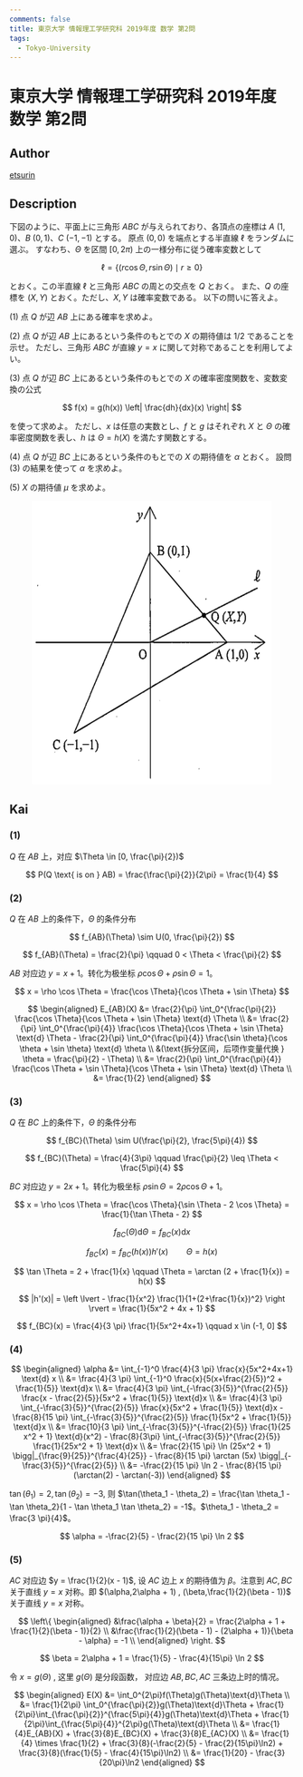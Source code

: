 ```yaml
---
comments: false
title: 東京大学 情報理工学研究科 2019年度 数学 第2問
tags:
  - Tokyo-University
---
```

# 東京大学 情報理工学研究科 2019年度 数学 第2問

## **Author**
[etsurin](https://zhuanlan.zhihu.com/p/561992447)

## **Description**
下図のように、平面上に三角形 $ABC$ が与えられており、各頂点の座標は $A\ (1,0)$、$B\ (0,1)$、$C\ (-1,-1)$ とする。
原点 $(0,0)$ を端点とする半直線 $\ell$ をランダムに選ぶ。
すなわち、$\Theta$ を区間 $[0, 2\pi)$ 上の一様分布に従う確率変数として

$$
\ell = \{ (r \cos \Theta, r \sin \Theta) \mid r \geq 0 \}
$$

とおく。この半直線 $\ell$ と三角形 $ABC$ の周との交点を $Q$ とおく。
また、$Q$ の座標を $(X, Y)$ とおく。ただし、$X, Y$ は確率変数である。
以下の問いに答えよ。

(1) 点 $Q$ が辺 $AB$ 上にある確率を求めよ。

(2) 点 $Q$ が辺 $AB$ 上にあるという条件のもとでの $X$ の期待値は $1/2$ であることを示せ。
ただし、三角形 $ABC$ が直線 $y = x$ に関して対称であることを利用してよい。

(3) 点 $Q$ が辺 $BC$ 上にあるという条件のもとでの $X$ の確率密度関数を、変数変換の公式

$$
f(x) = g(h(x)) \left| \frac{dh}{dx}(x) \right|
$$

を使って求めよ。
ただし、$x$ は任意の実数とし、$f$ と $g$ はそれぞれ $X$ と $\Theta$ の確率密度関数を表し、$h$ は $\Theta = h(X)$ を満たす関数とする。

(4) 点 $Q$ が辺 $BC$ 上にあるという条件のもとでの $X$ の期待値を $\alpha$ とおく。
設問 (3) の結果を使って $\alpha$ を求めよ。

(5) $X$ の期待値 $\mu$ を求めよ。


<figure style="text-align:center;">
  <img src="https://raw.githubusercontent.com/Myyura/the_kai_project_assets/main/kakomonn/tokyo_university/IST/kyotsu_2019_math_3_p1.png" width="500" height="500" alt=""/>
</figure>


## **Kai**
### (1)
$Q$ 在 $AB$ 上，对应 $\Theta \in [0, \frac{\pi}{2})$

$$
P(Q \text{ is on } AB) = \frac{\frac{\pi}{2}}{2\pi} = \frac{1}{4}
$$

### (2)
$Q$ 在 $AB$ 上的条件下，$\Theta$ 的条件分布

$$
f_{AB}(\Theta) \sim U(0, \frac{\pi}{2})
$$

$$
f_{AB}(\Theta) = \frac{2}{\pi} \qquad 0 < \Theta < \frac{\pi}{2}
$$

$AB$ 对应边 $y = x+1$。转化为极坐标 $\rho \cos \Theta + \rho \sin \Theta = 1$。

$$
x = \rho \cos \Theta = \frac{\cos \Theta}{\cos \Theta + \sin \Theta}
$$

$$
\begin{aligned}
E_{AB}(X) &= \frac{2}{\pi} \int_0^{\frac{\pi}{2}} \frac{\cos \Theta}{\cos \Theta + \sin \Theta} \text{d} \Theta \\
&= \frac{2}{\pi} \int_0^{\frac{\pi}{4}} \frac{\cos \Theta}{\cos \Theta + \sin \Theta} \text{d} \Theta - \frac{2}{\pi} \int_0^{\frac{\pi}{4}} \frac{\sin \theta}{\cos \theta + \sin \theta} \text{d} \theta \\
&(\text{拆分区间，后项作变量代换 } \theta = \frac{\pi}{2} - \Theta) \\
&= \frac{2}{\pi} \int_0^{\frac{\pi}{4}} \frac{\cos \Theta + \sin \Theta}{\cos \Theta + \sin \Theta} \text{d} \Theta \\
&= \frac{1}{2}
\end{aligned}
$$

### (3)
$Q$ 在 $BC$ 上的条件下，$\Theta$ 的条件分布

$$
f_{BC}(\Theta) \sim U(\frac{\pi}{2}, \frac{5\pi}{4})
$$

$$
f_{BC}(\Theta) = \frac{4}{3\pi} \qquad \frac{\pi}{2} \leq \Theta < \frac{5\pi}{4}
$$

$BC$ 对应边 $y=2x+1$。转化为极坐标 $\rho \sin \Theta = 2 \rho \cos \Theta + 1$。

$$
x = \rho \cos \Theta = \frac{\cos \Theta}{\sin \Theta - 2 \cos \Theta} = \frac{1}{\tan \Theta - 2}
$$

$$
f_{BC}(\Theta) \text{d}\Theta = f_{BC}(x) \text{d}x
$$

$$
f_{BC}(x) = f_{BC}(h(x))h'(x) \qquad \Theta = h(x)
$$

$$
\tan \Theta = 2 + \frac{1}{x} \qquad \Theta = \arctan (2 + \frac{1}{x}) = h(x)
$$

$$
|h'(x)| = \left \lvert - \frac{1}{x^2} \frac{1}{1+(2+\frac{1}{x})^2} \right \rvert = \frac{1}{5x^2 + 4x + 1}
$$

$$
f_{BC}(x) = \frac{4}{3 \pi} \frac{1}{5x^2+4x+1} \qquad x \in (-1, 0]
$$

### (4)

$$
\begin{aligned}
\alpha &= \int_{-1}^0 \frac{4}{3 \pi} \frac{x}{5x^2+4x+1} \text{d} x \\
&= \frac{4}{3 \pi} \int_{-1}^0 \frac{x}{5(x+\frac{2}{5})^2 + \frac{1}{5}} \text{d}x \\
&= \frac{4}{3 \pi} \int_{-\frac{3}{5}}^{\frac{2}{5}} \frac{x - \frac{2}{5}}{5x^2 + \frac{1}{5}} \text{d}x \\
&= \frac{4}{3 \pi} \int_{-\frac{3}{5}}^{\frac{2}{5}} \frac{x}{5x^2 + \frac{1}{5}} \text{d}x - \frac{8}{15 \pi} \int_{-\frac{3}{5}}^{\frac{2}{5}} \frac{1}{5x^2 + \frac{1}{5}} \text{d}x \\
&= \frac{10}{3 \pi} \int_{-\frac{3}{5}}^{-\frac{2}{5}} \frac{1}{25 x^2 + 1} \text{d}(x^2) - \frac{8}{3\pi} \int_{-\frac{3}{5}}^{\frac{2}{5}} \frac{1}{25x^2 + 1} \text{d}x \\
&= \frac{2}{15 \pi} \ln (25x^2 + 1) \bigg|_{\frac{9}{25}}^{\frac{4}{25}} - \frac{8}{15 \pi} \arctan (5x) \bigg|_{-\frac{3}{5}}^{\frac{2}{5}} \\
&= -\frac{2}{15 \pi} \ln 2 - \frac{8}{15 \pi} (\arctan(2) - \arctan(-3))
\end{aligned}
$$

$\tan (\theta_1) = 2, \tan (\theta_2) = -3$, 则 $\tan(\theta_1 - \theta_2) = \frac{\tan \theta_1 - \tan \theta_2}{1 - \tan \theta_1 \tan \theta_2} = -1$。$\theta_1 - \theta_2 = \frac{3 \pi}{4}$。

$$
\alpha = -\frac{2}{5} - \frac{2}{15 \pi} \ln 2
$$

### (5)
$AC$ 对应边 $y = \frac{1}{2}(x - 1)$, 设 $AC$ 边上 $x$ 的期待值为 $\beta$。注意到 $AC, BC$ 关于直线 $y = x$ 对称。即 $(\alpha,2\alpha + 1) , (\beta,\frac{1}{2}(\beta - 1))$ 关于直线 $y = x$ 对称。

$$
\left\{
\begin{aligned}
&\frac{\alpha + \beta}{2} = \frac{2\alpha + 1 + \frac{1}{2}(\beta - 1)}{2} \\
&\frac{\frac{1}{2}(\beta - 1) - (2\alpha + 1)}{\beta - \alpha} = -1 \\
\end{aligned}
\right.
$$

$$
\beta = 2\alpha + 1 = \frac{1}{5} - \frac{4}{15\pi} \ln 2
$$

令 $x = g(\Theta)$ , 这里 $g(\Theta)$ 是分段函数， 对应边 $AB , BC , AC$ 三条边上时的情况。

$$
\begin{aligned}
E(X) &= \int_0^{2\pi}f(\Theta)g(\Theta)\text{d}\Theta \\
&= \frac{1}{2\pi} \int_0^{\frac{\pi}{2}}g(\Theta)\text{d}\Theta + \frac{1}{2\pi}\int_{\frac{\pi}{2}}^{\frac{5\pi}{4}}g(\Theta)\text{d}\Theta + \frac{1}{2\pi}\int_{\frac{5\pi}{4}}^{2\pi}g(\Theta)\text{d}\Theta \\
&= \frac{1}{4}E_{AB}(X) + \frac{3}{8}E_{BC}(X) + \frac{3}{8}E_{AC}(X) \\
&= \frac{1}{4} \times \frac{1}{2} + \frac{3}{8}(-\frac{2}{5} - \frac{2}{15\pi}\ln2) + \frac{3}{8}(\frac{1}{5} - \frac{4}{15\pi}\ln2) \\
&= \frac{1}{20} - \frac{3}{20\pi}\ln2
\end{aligned}
$$